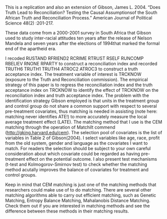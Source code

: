 This is a replication and also an extension of Gibson, James L. 2004. “Does Truth Lead to Reconciliation? Testing the 
Causal Assumptionsof the South African Truth and Reconciliation Process.” American Journal of Political Science 48(2)
:201-217.

These data come from a 2000-2001 survey in South Africa that Gibson used to study inter-racial attitudes ten years after 
the release of Nelson Mandela and seven years after the elections of 1994that marked the formal end of the apartheid era.

I recoded RUSTAND RFRIEND2 RCRIME RTRUST RSELF RUNCOMP RBELIEV RNONE RPARTY to construct a reconciliation index and 
recorded TRUTH6 TRUTH1 TRUTH4 ATROC2 ATROC3 to construct a truth acceptance index. The treatment variable of interest 
is TRCKNOW (exposure to the Truth and Reconciliation commission). The empirical strategy of this paper is to regress the 
reconciliation index and the truth acceptance index on TRCKNOW to identify the effect of TRCKNOW on the reconciliation 
index and truth acceptance index. The problem with the identification strategy Gibson employed is that units in the 
treatment group and control group do not share a common support with respect to several pre-treatment covariates, thus 
matching is needed in assisting (note here: matching never identifies ATE!) to more accurately measure the local average 
treatment effect (LATE). The matching method that I use is the CEM matching through the operation of MatchiIt commend 
(http://gking.harvard.edu/cem). The selection pool of covariates is the list of variables in Table 2 of Gibson(2004). I 
select variables like age, race, profit from the old system, gender and language as the covariates I want to match. For 
readers the selection should be subject to your own careful consideration about which covariate could be regarded as having
pre-treatment effect on the potential outcome. I also present test mechanisms (t-test and Kolmogorov-Smirnov test) to check 
whether the matching method acutally improves the balance of covariates for treatment and control groups. 

Keep in mind that CEM matching is just one of the matching methods that researchers could make use of to do matching. There
are several other matching algorithms able to carry out efficient matching, such as Genetic Matching, Entropy Balance Matching,
Mahalanobis Distance Matching. Check them out if you are interested in matching methods and see the difference between these
methods in their matching results. 
